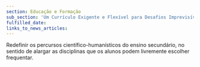 ```yaml
---
section: Educação e Formação
sub_section: 'Um Currículo Exigente e Flexível para Desafios Imprevisíveis'
fulfilled_date:
links_to_news_articles:
---
```


Redefinir os percursos científico-humanísticos do ensino secundário, no sentido de alargar as disciplinas que os alunos podem livremente escolher frequentar.
